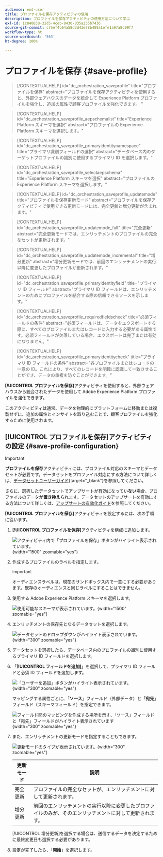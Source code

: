 ```yaml
---
audience: end-user
title: プロファイルを保存アクティビティの使用
description: プロファイルを保存アクティビティの使用方法について学ぶ
exl-id: 1c840838-32d5-4ceb-8430-835a235b7436
source-git-commit: c76ef4b64a58d3d43e78b489a1efe1a97a8c09f7
workflow-type: ht
source-wordcount: '563'
ht-degree: 100%

---
```


# プロファイルを保存 {#save-profile}

>[!CONTEXTUALHELP]
>id="dc_orchestration_saveprofile"
>title="プロファイルを保存"
>abstract="プロファイルを保存アクティビティを使用すると、外部ウェアハウスのデータを統合して Experience Platform プロファイルを強化し、追加の属性で顧客プロファイルを強化できます。 "

>[!CONTEXTUALHELP]
>id="dc_orchestration_saveprofile_aepschemalist"
>title="Experience Platform スキーマを選択"
>abstract="プロファイルの Experience Platform スキーマを選択します。"

>[!CONTEXTUALHELP]
>id="dc_orchestration_saveprofile_primaryidentitynamespace"
>title="プライマリ識別フィールドの選択"
>abstract="データベース内のターゲットプロファイルの識別に使用するプライマリ ID を選択します。"

>[!CONTEXTUALHELP]
>id="dc_orchestration_saveprofile_selectaepschema"
>title="Experience Platform スキーマを選択"
>abstract="プロファイルの Experience Platform スキーマを選択します。"

>[!CONTEXTUALHELP]
>id="dc_orchestration_saveprofile_updatemode"
>title="プロファイルを保存更新モード"
>abstract="プロファイルを保存アクティビティで使用できる更新モードには、完全更新と増分更新が含まれます。"

>[!CONTEXTUALHELP]
>id="dc_orchestration_saveprofile_updatemode_full"
>title="完全更新"
>abstract="完全更新モードでは、エンリッチメントのプロファイルの完全なセットが更新されます。"

>[!CONTEXTUALHELP]
>id="dc_orchestration_saveprofile_updatemode_incremental"
>title="増分更新"
>abstract="増分更新モードでは、前回のエンリッチメントの実行以降に変更したプロファイルが更新されます。"

>[!CONTEXTUALHELP]
>id="dc_orchestration_saveprofile_primaryidentityfield"
>title="プライマリ ID フィールド"
>abstract="プライマリ ID フィールドは、エンリッチメントのためにプロファイルを結合する際の信頼できるソースを示します。"

>[!CONTEXTUALHELP]
>id="dc_orchestration_saveprofile_requiredfieldscheck"
>title="必須フィールドの条件"
>abstract="必須フィールドは、データをエクスポートする際に、すべてのプロファイルまたはレコードに入力する必要がある属性です。必須フィールドが欠落している場合、エクスポートは完了または有効になりません。"

>[!CONTEXTUALHELP]
>id="dc_orchestration_saveprofile_primaryidentitycheck"
>title="プライマリ ID フィールドの条件"
>abstract="各プロファイルまたはレコードの一意の ID。これにより、すべてのレコードを明確に認識して一致させることができ、データの重複を防ぐことができます。"

**[!UICONTROL プロファイルを保存]**&#x200B;アクティビティを使用すると、外部ウェアハウスから統合されたデータを使用して Adobe Experience Platform プロファイルを強化できます。

このアクティビティは通常、データを物理的にプラットフォームに移動または複製せずに、追加の属性とインサイトを取り込むことで、顧客プロファイルを強化するために使用されます。

## [!UICONTROL プロファイルを保存]アクティビティの設定 {#save-profile-configuration}

>[!IMPORTANT]
>
>**プロファイルを保存**&#x200B;アクティビティには、プロファイル対応のスキーマとデータセットが必要です。データセットをプロファイル対応にする方法について詳しくは、[データセットユーザーガイド](https://experienceleague.adobe.com/ja/docs/experience-platform/catalog/datasets/user-guide#enable-profile){target="_blank"}を参照してください。
>
>さらに、選択したデータセットでアップサートが有効になってい&#x200B;**ない**&#x200B;場合、プロファイルのデータが&#x200B;**置き換え**&#x200B;られます。データセットのアップサートを有効にする方法について詳しくは、[アップサートの有効化ガイド](https://experienceleague.adobe.com/ja/docs/experience-platform/catalog/datasets/enable-upsert)を参照してください。

**[!UICONTROL プロファイルを保存]**&#x200B;アクティビティを設定するには、次の手順に従います。

1. **[!UICONTROL プロファイルを保存]**&#x200B;アクティビティを構成に追加します。

   ![アクティビティ内で「プロファイルを保存」ボタンがハイライト表示されています。](../assets/save-profiles/save-profiles.png){width="1500" zoomable="yes"}

1. 作成するプロファイルのラベルを指定します。

   >[!IMPORTANT]
   >
   >オーディエンスラベルは、現在のサンドボックス内で一意にする必要があります。既存のオーディエンスと同じラベルにすることはできません。

1. 使用する Adobe Experience Platform スキーマを選択します。

   ![使用可能なスキーマが表示されています。](../assets/save-profiles/select-schema.png){width="1500" zoomable="yes"}

1. エンリッチメントの保存先となるデータセットを選択します。

   ![データセットのドロップダウンがハイライト表示されています。](../assets/save-profiles/select-dataset.png){width="300" zoomable="yes"}

1. データセットを選択したら、データベース内のプロファイルの識別に使用するプライマリ ID フィールドを選択します。

1. 「**[!UICONTROL フィールドを追加]**」を選択して、プライマリ ID フィールドと必須 ID フィールドを追加します。

   ![「ユーザーを追加」ボタンがハイライト表示されています。](../assets/save-profiles/add-fields.png){width="300" zoomable="yes"}

   マッピングする属性ごとに、「**ソース**」フィールド（外部データ）と「**宛先**」フィールド（スキーマフィールド）を指定できます。

   ![フィールド間のマッピングを作成する場所を示す、「ソース」フィールドと「宛先」フィールドがハイライト表示されています](../assets/save-profiles/specify-mapping.png){width="300" zoomable="yes"}

1. また、エンリッチメントの更新モードを指定することもできます。

   ![更新モードのタイプが表示されています。](../assets/save-profiles/select-update-mode.png){width="300" zoomable="yes"}

   | 更新モード | 説明 |
   | ----------- | ----------- |
   | 完全更新 | プロファイルの完全なセットが、エンリッチメントに対して更新されます。 |
   | 増分更新 | 前回のエンリッチメントの実行以降に変更したプロファイルのみが、そのエンリッチメントに対して更新されます。 |

   [!UICONTROL 増分更新]を選択する場合は、送信するデータを決定するために最終変更日も選択する必要があります。

1. 設定が完了したら、「**開始**」を選択します。
